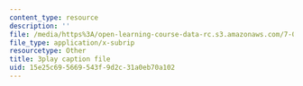 ```yaml
---
content_type: resource
description: ''
file: /media/https%3A/open-learning-course-data-rc.s3.amazonaws.com/7-014-introductory-biology-spring-2005/15e25c695669543f9d2c31a0eb70a102_Uf7qNWklQkE.vtt
file_type: application/x-subrip
resourcetype: Other
title: 3play caption file
uid: 15e25c69-5669-543f-9d2c-31a0eb70a102
---
```

